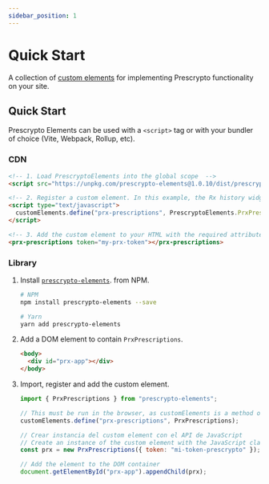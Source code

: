 ```yaml
---
sidebar_position: 1
---
```


# Quick Start

A collection of [custom elements](https://web.dev/custom-elements-v1/) for implementing Prescrypto functionality on your site.

## Quick Start

Prescrypto Elements can be used with a `<script>` tag or with your bundler of choice (Vite, Webpack, Rollup, etc).

### CDN

```html
<!-- 1. Load PrescryptoElements into the global scope  -->
<script src="https://unpkg.com/prescrypto-elements@1.0.10/dist/prescrypto-elements.umd.js"></script>

<!-- 2. Register a custom element. In this example, the Rx history widget "PrxPrescriptions" -->
<script type="text/javascript">
  customElements.define("prx-prescriptions", PrescryptoElements.PrxPrescriptions);
</script>

<!-- 3. Add the custom element to your HTML with the required attributes -->
<prx-prescriptions token="my-prx-token"></prx-prescriptions>
```

### Library

1. Install [`prescrypto-elements`](https://www.npmjs.com/package/prescrypto-elements). from NPM.

    ```sh
    # NPM
    npm install prescrypto-elements --save

    # Yarn
    yarn add prescrypto-elements
    ```

2. Add a DOM element to contain `PrxPrescriptions`.

    ```html
    <body>
      <div id="prx-app"></div>
    </body>
    ```

3. Import, register and add the custom element.

    ```js
    import { PrxPrescriptions } from "prescrypto-elements";

    // This must be run in the browser, as customElements is a method of window
    customElements.define("prx-prescriptions", PrxPrescriptions);

    // Crear instancia del custom element con el API de JavaScript
    // Create an instance of the custom element with the JavaScript class API
    const prx = new PrxPrescriptions({ token: "mi-token-prescrypto" });

    // Add the element to the DOM container
    document.getElementById("prx-app").appendChild(prx);
    ```
